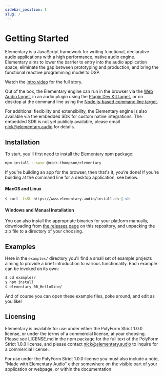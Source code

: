 ```yaml
---
sidebar_position: 1
slug: /
---
```


# Getting Started

Elementary is a JavaScript framework for writing functional, declarative audio applications with a high
performance, native audio engine. Elementary aims to lower the barrier to entry into the
audio application space, eliminate the gap between prototyping and production, and bring the functional reactive
programming model to DSP.

Watch the [intro video](https://www.youtube.com/watch?v=AvCdrflFHu8) for the full story.

Out of the box, the Elementary engine can run in the browser via the [Web Audio target](targets/WebAudio.md), in an
audio plugin using the [Plugin Dev Kit target](targets/Plugin.md), or on desktop at the command line using the
[Node.js-based command line target](targets/Nodejs.md).

For additional flexibility and extensibility, the Elementary engine is also available via the embedded SDK for
custom native integrations. The embedded SDK is not yet publicly available, please email nick@elementary.audio
for details.

## Installation

To start, you'll first need to install the Elementary npm package:

```bash
npm install --save @nick-thompson/elementary
```

If you're building an app for the browser, then that's it, you're done! If you're building
at the command line for a desktop application, see below.

#### MacOS and Linux

```bash
$ curl -fsSL https://www.elementary.audio/install.sh | sh
```

#### Windows and Manual Installation

You can also install the appropriate binaries for your platform manually, downloading
from [the releases page](https://github.com/nick-thompson/elementary/releases) on this repository,
and unpacking the zip file to a directory of your choosing.

## Examples

Here in the `examples/` directory you'll find a small set of example projects aiming to provide a brief introduction to various functionality. Each
example can be invoked on its own:

```bash
$ cd examples/
$ npm install
$ elementary 00_HelloSine/
```

And of course you can open these example files, poke around, and edit as you like!

## Licensing

Elementary is available for use under either the PolyForm Strict 1.0.0 license, or under
the terms of a commercial license, at your choosing. Please see LICENSE.md in the npm package
for the full text of the PolyForm Strict 1.0.0 license, and please contact nick@elementary.audio to inquire for a commercial license.

For use under the PolyForm Strict 1.0.0 license you must also include a note, "Made with Elementary Audio" either
somewhere on the visible part of your application or webpage, or within the documentation.
